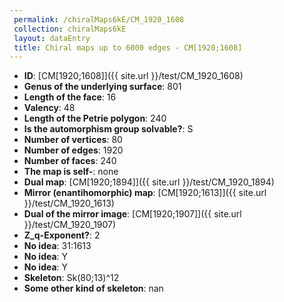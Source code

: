 ```yaml
--- 
 permalink: /chiralMaps6kE/CM_1920_1608 
 collection: chiralMaps6kE
 layout: dataEntry
 title: Chiral maps up to 6000 edges - CM[1920;1608]
---
```


- **ID**: [CM[1920;1608]]({{ site.url }}/test/CM_1920_1608)
- **Genus of the underlying surface**: 801
- **Length of the face**: 16
- **Valency**: 48
- **Length of the Petrie polygon**: 240
- **Is the automorphism group solvable?**: S
- **Number of vertices**: 80
- **Number of edges**: 1920
- **Number of faces**: 240
- **The map is self-**: none
- **Dual map**: [CM[1920;1894]]({{ site.url }}/test/CM_1920_1894)
- **Mirror (enantihomorphic) map**: [CM[1920;1613]]({{ site.url }}/test/CM_1920_1613)
- **Dual of the mirror image**: [CM[1920;1907]]({{ site.url }}/test/CM_1920_1907)
- **Z_q-Exponent?**: 2
- **No idea**:  31:1613
- **No idea**: Y
- **No idea**: Y
- **Skeleton**: Sk(80;13)^12
- **Some other kind of skeleton**: nan
